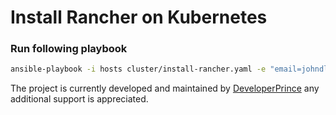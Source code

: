 # Install Rancher on Kubernetes

### Run following playbook

```bash
ansible-playbook -i hosts cluster/install-rancher.yaml -e "email=johndlamini@mailinator.com" -e "hostname=rancher.cluster.net"
```

The project is currently developed and maintained by [DeveloperPrince](https://developerprince.co.zw) any additional support is appreciated.
